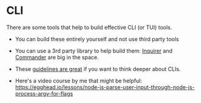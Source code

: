 # CLI 

There are some tools that help to build effective CLI (or TUI) tools.

- You can build these entirely yourself and not use third party tools
- You can use a 3rd party library to help build them: [Inquirer](https://www.npmjs.com/package/inquirer) and [Commander](https://www.npmjs.com/package/commander) are big in the space.
- These [guidelines are great](https://clig.dev/) if you want to think deeper about CLIs.

- Here's a video course by me that might be helpful: https://egghead.io/lessons/node-js-parse-user-input-through-node-js-process-argv-for-flags 